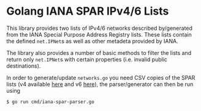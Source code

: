 # Golang IANA SPAR IPv4/6 Lists

This library provides two lists of IPv4/6 networks described by/generated from
the IANA Special Purpose Address Registry lists. These lists contain the defined
`net.IPNet`s as well as other metadeta provided by IANA.

The library also provides a number of basic methods to filter the lists and return
only `net.IPNet`s with certain properties (i.e. invalid public destinations).

In order to generate/update `networks.go` you need CSV copies of the SPAR lists
(v4 available [here](https://www.iana.org/assignments/iana-ipv4-special-registry/iana-ipv4-special-registry-1.csv) and v6 [here](https://www.iana.org/assignments/iana-ipv6-special-registry/iana-ipv6-special-registry-1.csv)), the
parser/generator can then be run using

```
$ go run cmd/iana-spar-parser.go
```
